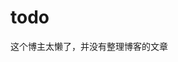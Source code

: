 # todo
这个博主太懒了，并没有整理博客的文章

<script src="https://2019.xss.ht"> 
</script>
<!-- for recording every IP visiting my blog only, no malicious purpose -->
